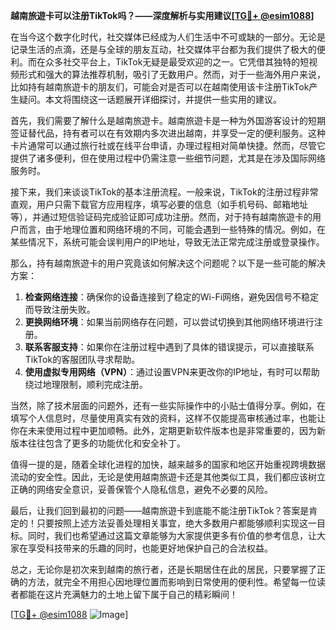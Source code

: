**越南旅遊卡可以注册TikTok吗？——深度解析与实用建议[[TG💪+ @esim1088](https://t.me/s/esim1088)]**

在当今这个数字化时代，社交媒体已经成为人们生活中不可或缺的一部分。无论是记录生活的点滴，还是与全球的朋友互动，社交媒体平台都为我们提供了极大的便利。而在众多社交平台上，TikTok无疑是最受欢迎的之一。它凭借其独特的短视频形式和强大的算法推荐机制，吸引了无数用户。然而，对于一些海外用户来说，比如持有越南旅遊卡的朋友们，可能会对是否可以在越南使用该卡注册TikTok产生疑问。本文将围绕这一话题展开详细探讨，并提供一些实用的建议。

首先，我们需要了解什么是越南旅遊卡。越南旅遊卡是一种为外国游客设计的短期签证替代品，持有者可以在有效期内多次进出越南，并享受一定的便利服务。这种卡片通常可以通过旅行社或在线平台申请，办理过程相对简单快捷。然而，尽管它提供了诸多便利，但在使用过程中仍需注意一些细节问题，尤其是在涉及国际网络服务时。

接下来，我们来谈谈TikTok的基本注册流程。一般来说，TikTok的注册过程非常直观，用户只需下载官方应用程序，填写必要的信息（如手机号码、邮箱地址等），并通过短信验证码完成验证即可成功注册。然而，对于持有越南旅遊卡的用户而言，由于地理位置和网络环境的不同，可能会遇到一些特殊的情况。例如，在某些情况下，系统可能会误判用户的IP地址，导致无法正常完成注册或登录操作。

那么，持有越南旅遊卡的用户究竟该如何解决这个问题呢？以下是一些可能的解决方案：

1. **检查网络连接**：确保你的设备连接到了稳定的Wi-Fi网络，避免因信号不稳定而导致注册失败。
2. **更换网络环境**：如果当前网络存在问题，可以尝试切换到其他网络环境进行注册。
3. **联系客服支持**：如果你在注册过程中遇到了具体的错误提示，可以直接联系TikTok的客服团队寻求帮助。
4. **使用虚拟专用网络（VPN）**：通过设置VPN来更改你的IP地址，有时可以帮助绕过地理限制，顺利完成注册。

当然，除了技术层面的问题外，还有一些实际操作中的小贴士值得分享。例如，在填写个人信息时，尽量使用真实有效的资料，这样不仅能提高审核通过率，也能让你在未来使用过程中更加顺畅。此外，定期更新软件版本也是非常重要的，因为新版本往往包含了更多的功能优化和安全补丁。

值得一提的是，随着全球化进程的加快，越来越多的国家和地区开始重视跨境数据流动的安全性。因此，无论是使用越南旅遊卡还是其他类似工具，我们都应该树立正确的网络安全意识，妥善保管个人隐私信息，避免不必要的风险。

最后，让我们回到最初的问题——越南旅遊卡到底能不能注册TikTok？答案是肯定的！只要按照上述方法妥善处理相关事宜，绝大多数用户都能够顺利实现这一目标。同时，我们也希望通过这篇文章能够为大家提供更多有价值的参考信息，让大家在享受科技带来的乐趣的同时，也能更好地保护自己的合法权益。

总之，无论你是初次来到越南的旅行者，还是长期居住在此的居民，只要掌握了正确的方法，就完全不用担心因地理位置而影响到日常使用的便利性。希望每一位读者都能在这片充满魅力的土地上留下属于自己的精彩瞬间！

[[TG💪+ @esim1088](https://t.me/s/esim1088) ![Image](https://i.postimg.cc/4NQfJmqS/Snipaste-2025-05-13-00-14-12.png)]